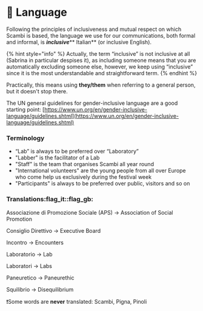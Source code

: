 # 🤌 Language

Following the principles of inclusiveness and mutual respect on which Scambi is based, the language we use for our communications, both formal and informal, is _**inclusive**_** Italian** (or inclusive English).

{% hint style="info" %}
Actually, the term “inclusive” is not inclusive at all (Sabrina in particular despises it), as including someone means that you are automatically excluding someone else, however, we keep using “inclusive” since it is the most understandable and straightforward term.
{% endhint %}

Practically, this means using **they/them** when referring to a general person, but it doesn't stop there.

The UN general guidelines for gender-inclusive language are a good starting point: [https://www.un.org/en/gender-inclusive-language/guidelines.shtml](https://www.un.org/en/gender-inclusive-language/guidelines.shtml)

### Terminology

* “Lab” is always to be preferred over “Laboratory”
* "Labber" is the facilitator of a Lab
* "Staff" is the team that organises Scambi all year round
* "International volunteers" are the young people from all over Europe who come help us exclusively during the festival week
* "Participants" is always to be preferred over public, visitors and so on

### Translations:flag\_it::flag\_gb:

Associazione di Promozione Sociale (APS) -> Association of Social Promotion

Consiglio Direttivo -> Executive Board

Incontro -> Encounters

Laboratorio -> Lab

Laboratori -> Labs

Paneuretico -> Paneurethic&#x20;

Squilibrio -> Disequilibrium



:exclamation:Some words are **never** translated: Scambi, Pigna, Pinoli

